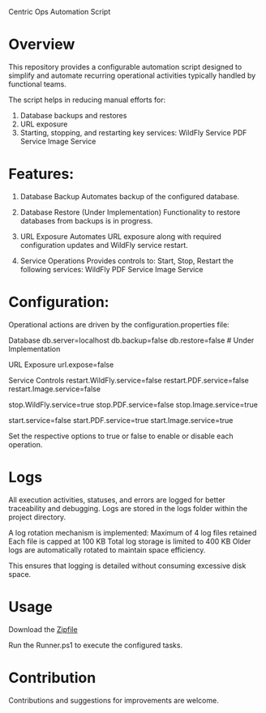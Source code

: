 Centric Ops Automation Script

# Overview
This repository provides a configurable automation script designed to simplify and automate recurring operational activities typically handled by functional teams.

The script helps in reducing manual efforts for:
1. Database backups and restores
2. URL exposure
3. Starting, stopping, and restarting key services:
    WildFly Service
    PDF Service
    Image Service

# Features: 

1. Database Backup
   Automates backup of the configured database.

2. Database Restore (Under Implementation)
   Functionality to restore databases from backups is in progress.

3. URL Exposure
   Automates URL exposure along with required configuration updates and WildFly service restart.

4. Service Operations
   Provides controls to:
   Start, Stop, Restart the following services:
   WildFly
   PDF Service
   Image Service


# Configuration: 
Operational actions are driven by the configuration.properties file:

Database
db.server=localhost
db.backup=false
db.restore=false  # Under Implementation

URL Exposure
url.expose=false

Service Controls
restart.WildFly.service=false
restart.PDF.service=false      
restart.Image.service=false

stop.WildFly.service=true
stop.PDF.service=false
stop.Image.service=true

start.service=false
start.PDF.service=true
start.Image.service=true

Set the respective options to true or false to enable or disable each operation.


# Logs
All execution activities, statuses, and errors are logged for better traceability and debugging.
Logs are stored in the logs folder within the project directory.

A log rotation mechanism is implemented:
Maximum of 4 log files retained
Each file is capped at 100 KB
Total log storage is limited to 400 KB
Older logs are automatically rotated to maintain space efficiency.

This ensures that logging is detailed without consuming excessive disk space.

# Usage
Download the [Zipfile](https://github.com/Jcpandey58/centric-ops/archive/refs/heads/main.zip)

Run the Runner.ps1 to execute the configured tasks.


# Contribution
Contributions and suggestions for improvements are welcome.